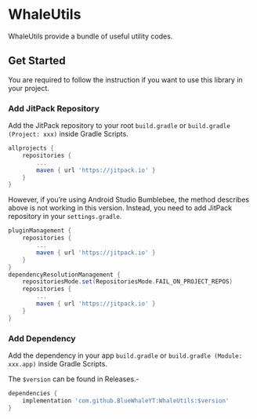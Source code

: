 
# WhaleUtils

WhaleUtils provide a bundle of useful utility codes.

## Get Started

You are required to follow the instruction if you want to use this library in your project.

### Add JitPack Repository

Add the JitPack repository to your root `build.gradle` or `build.gradle (Project: xxx)` inside Gradle Scripts.

```gradle
allprojects {
    repositories {
        ...
        maven { url 'https://jitpack.io' }
    }
}
```

However, if you’re using Android Studio Bumblebee, the method describes above is not working in this version. Instead, you need to add JitPack repository in your `settings.gradle`.

```gradle
pluginManagement {
    repositories {
        ...
        maven { url 'https://jitpack.io' }
    }
}
dependencyResolutionManagement {
    repositoriesMode.set(RepositoriesMode.FAIL_ON_PROJECT_REPOS)
    repositories {
        ...
        maven { url 'https://jitpack.io' }
    }
}
```

### Add Dependency

Add the dependency in your app `build.gradle` or `build.gradle (Module: xxx.app)` inside Gradle Scripts.

The `$version` can be found in Releases.-

```gradle
dependencies {
    implementation 'com.github.BlueWhaleYT:WhaleUtils:$version'
}
```